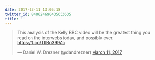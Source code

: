```yaml
---
date: 2017-03-11 13:05:18
twitter_id: 840624690435653635
title: ''
---
```


<blockquote class="twitter-tweet"><p lang="en" dir="ltr">This analysis of the Kelly BBC video will be the greatest thing you read on the interwebs today, and possibly ever. <a href="https://t.co/TIlBq399Ac">https://t.co/TIlBq399Ac</a></p>&mdash; Daniel W. Drezner (@dandrezner) <a href="https://twitter.com/dandrezner/status/840535327521558534?ref_src=twsrc%5Etfw">March 11, 2017</a></blockquote>
<script async src="https://platform.twitter.com/widgets.js" charset="utf-8"></script>
